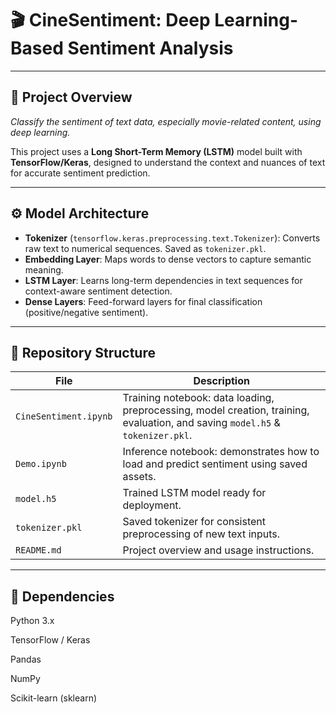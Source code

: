 # 🎬 CineSentiment: Deep Learning-Based Sentiment Analysis

---

## 🌟 Project Overview
*Classify the sentiment of text data, especially movie-related content, using deep learning.*  

This project uses a **Long Short-Term Memory (LSTM)** model built with **TensorFlow/Keras**, designed to understand the context and nuances of text for accurate sentiment prediction.

---

## ⚙️ Model Architecture
- **Tokenizer** (`tensorflow.keras.preprocessing.text.Tokenizer`): Converts raw text to numerical sequences. Saved as `tokenizer.pkl`.  
- **Embedding Layer**: Maps words to dense vectors to capture semantic meaning.  
- **LSTM Layer**: Learns long-term dependencies in text sequences for context-aware sentiment detection.  
- **Dense Layers**: Feed-forward layers for final classification (positive/negative sentiment).

---

## 📁 Repository Structure

| File | Description |
|------|-------------|
| `CineSentiment.ipynb` | Training notebook: data loading, preprocessing, model creation, training, evaluation, and saving `model.h5` & `tokenizer.pkl`. |
| `Demo.ipynb` | Inference notebook: demonstrates how to load and predict sentiment using saved assets. |
| `model.h5` | Trained LSTM model ready for deployment. |
| `tokenizer.pkl` | Saved tokenizer for consistent preprocessing of new text inputs. |
| `README.md` | Project overview and usage instructions. |

---

## 📝 Dependencies

Python 3.x

TensorFlow / Keras

Pandas

NumPy

Scikit-learn (sklearn)
